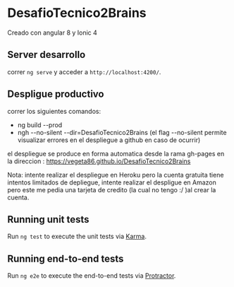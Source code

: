 # DesafioTecnico2Brains

Creado con angular 8 y Ionic 4

##  Server desarrollo

correr `ng serve` y acceder a  `http://localhost:4200/`.

## Despligue productivo

correr los siguientes comandos:

- ng build --prod
- ngh --no-silent --dir=DesafioTecnico2Brains (el flag --no-silent permite visualizar errores en el despliegue a github en caso de ocurrir)

el despliegue se produce en forma automatica desde la rama gh-pages
en la direccion : https://vegeta86.github.io/DesafioTecnico2Brains


Nota: intente realizar el despliegue en Heroku pero la cuenta gratuita tiene intentos limitados de depliegue,
intente realizar el despligue en Amazon pero este me pedia una tarjeta de credito (la cual no tengo :/ )al crear la cuenta.


## Running unit tests

Run `ng test` to execute the unit tests via [Karma](https://karma-runner.github.io).

## Running end-to-end tests

Run `ng e2e` to execute the end-to-end tests via [Protractor](http://www.protractortest.org/).

